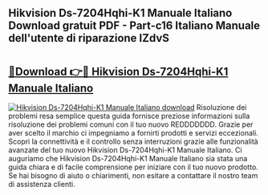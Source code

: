 ## Hikvision Ds-7204Hqhi-K1 Manuale Italiano Download gratuit PDF - Part-c16 Italiano Manuale dell'utente di riparazione IZdvS

# <h2><a href="http://dfg8m4k.blite.top/?on=Hikvision+Ds-7204Hqhi-K1+Manuale+Italiano">🔗Download 👉🔴 Hikvision Ds-7204Hqhi-K1 Manuale Italiano</a></h2>

[![Hikvision Ds-7204Hqhi-K1 Manuale Italiano download](https://i.imgur.com/lujVjoI.png)](http://dfg8m4k.blite.top/?on=Hikvision+Ds-7204Hqhi-K1+Manuale+Italiano)
Risoluzione dei problemi resa semplice questa guida fornisce preziose informazioni sulla risoluzione dei problemi comuni con il tuo nuovo REDDDDDDD. Grazie per aver scelto il marchio ci impegniamo a fornirti prodotti e servizi eccezionali. Scopri la connettività e il controllo senza interruzioni grazie alle funzionalità avanzate del tuo nuovo Hikvision Ds-7204Hqhi-K1 Manuale Italiano. Ci auguriamo che Hikvision Ds-7204Hqhi-K1 Manuale Italiano sia stata una guida chiara e di facile comprensione per iniziare con il tuo nuovo prodotto. Se hai bisogno di aiuto o chiarimenti, non esitare a contattare il nostro team di assistenza clienti.
